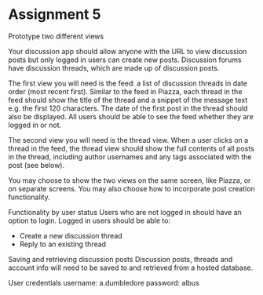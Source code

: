# Assignment 5

Prototype two different views

Your discussion app should allow anyone with the URL to view discussion posts but only logged in users can create new posts. Discussion forums have discussion ​threads​, which are made up of discussion ​posts.​

The first view you will need is the ​feed​: a list of discussion threads in date order (most recent first). Similar to the feed in Piazza, each thread in the feed should show the title of the thread and a snippet of the message text e.g. the first 120 characters. The date of the first post in the thread should also be displayed. All users should be able to see the feed whether they are logged in or not.

The second view you will need is the ​thread view​. When a user clicks on a thread in the feed, the thread view should show the full contents of all posts in the thread, including author usernames and any tags associated with the post (see below).

You may choose to show the two views on the same screen, like Piazza, or on separate screens.
You may also choose how to incorporate post creation functionality.

Functionality by user status
Users who are not logged​ in should have an option to login.
Logged in users​ should be able to:
- Create a new discussion thread
- Reply to an existing thread

Saving and retrieving discussion posts
Discussion posts, threads and account info will need to be saved to and retrieved from a hosted database. 


User credentials
username: a.dumbledore
password: albus
